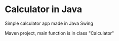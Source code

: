 # Calculator in Java
Simple calculator app made in Java Swing

Maven project, main function is in class "Calculator"
